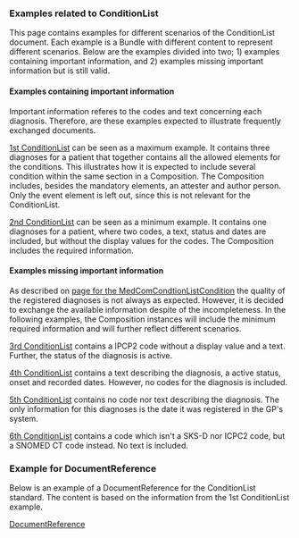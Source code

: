 ### Examples related to ConditionList
This page contains examples for different scenarios of the ConditionList document. Each example is a Bundle with different content to represent different scenarios. Below are the examples divided into two; 1) examples containing important information, and 2) examples missing important information but is still valid.

#### Examples containing important information
Important information referes to the codes and text concerning each diagnosis. Therefore, are these examples expected to illustrate frequently exchanged documents. 

[1st ConditionList](Bundle-23d8ece4-7cff-47c1-9680-571377c6ea74.html) can be seen as a maximum example. It contains three diagnoses for a patient that together contains all the allowed elements for the conditions. This illustrates how it is expected to include several condition within the same section in a Composition. The Composition includes, besides the mandatory elements, an attester and author person. Only the event element is left out, since this is not relevant for the ConditionList.

[2nd ConditionList](Bundle-b991dcb7-6f2a-4e56-96f9-6b4b23cb9472.html) can be seen as a minimum example. It contains one diagnoses for a patient, where two codes, a text, status and dates are included, but without the display values for the codes. The Composition includes the required information.

#### Examples missing important information
As described on [page for the MedComCondtionListCondition](./StructureDefinition-medcom-conditionlist-condition.html) the quality of the registered diagnoses is not always as expected. However, it is decided to exchange the available information despite of the incompleteness. In the following examples, the Composition instances will include the minimum required information and will further reflect different scenarios.

[3rd ConditionList](Bundle-df3915a2-6f88-4dea-955a-1b0008b23853.html) contains a IPCP2 code without a display value and a text. Further, the status of the diagnosis is active.

[4th ConditionList](Bundle-a4630688-dc6b-4484-9ef7-b9a08148c407.html) contains a text describing the diagnosis, a active status, onset and recorded dates. However, no codes for the diagnosis is included. 

[5th ConditionList](Bundle-96d37376-e176-4c6a-9c49-2b56e7aae665.html) contains no code nor text describing the diagnosis. The only information for this diagnoses is the date it was registered in the GP's system.

[6th ConditionList](Bundle-7ffa0111-1aa2-4d68-99f8-1fbf57448c8c.html) contains a code which isn't a SKS-D nor ICPC2 code, but a SNOMED CT code instead. No text is included.


### Example for DocumentReference
Below is an example of a DocumentReference for the ConditionList standard. The content is based on the information from the 1st ConditionList example. 

[DocumentReference](DocumentReference-94e65db8-2f0c-4a2c-a7c9-06a160d59a12.html)
